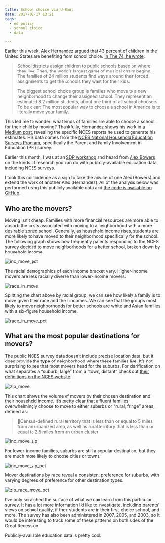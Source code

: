 ```yaml
---
title: School choice via U-Haul
date: 2017-02-17 13:21
tags: 
  - ed policy
  - school choice
  - data

---
```


Earlier this week, [Alex Hernandez](http://www.twitter.com/thinkschools) argued that 43 percent of children in the United States are benefiting from school choice. [In The 74, he wrote](https://www.the74million.org/article/hernandez-devos-should-tell-her-critics-all-kids-deserve-school-choice-just-like-theirs-have):

> School districts assign children to public schools based on where they live. Then, the world’s largest game of musical chairs begins. The families of 24 million students find ways around their forced assignments to get the schools they want for their kids.  
>   
> The biggest school choice group is families who move to a new neighborhood to change their assigned school. They represent an estimated 8.2 million students, about one third of all school choosers. To be clear: The most popular way to choose a school in America is to literally move your family.  

This led me to wonder: what kinds of families are able to choose a school for their child by moving? Thankfully, Hernandez shows his work in [a Medium post](https://medium.com/@thinkschools/the-74-million-hernandez-devos-should-tell-her-critics-all-kids-deserve-school-choice-just-like-21d250c48e0f#.r6scv7i9l), revealing the specific NCES reports he used to generate his estimates. His data comes from the [NCES National Household Education Surveys Program](https://nces.ed.gov/nhes/dataproducts.asp), specifically the Parent and Family Involvement in Education (PFI) survey. 

Earlier this month, I was at an [SDP workshop](http://sdp.cepr.harvard.edu) and heard from [Alex Bowers](https://twitter.com/alex_j_bowers) on the kinds of research you can do with publicly-available education data, including NCES surveys. 

I took this coincidence as a sign to take the advice of one Alex (Bowers) and extend the work of another Alex (Hernandez). All of the analysis below was performed using this publicly available data and [the code is available on GitHub](https://github.com/alspur/nces_household_survey).

## Who are the movers?
Moving isn’t cheap. Families with more financial resources are more able to absorb the costs associated with moving to a neighborhood with a more desirable zoned school. Generally, as household income rises, students are more likely to have moved to their neighborhood specifically for the school. The following graph shows how frequently parents responding to the NCES survey decided to move neighborhoods for a better school, broken down by household income.

![inc_move_pct](https://raw.githubusercontent.com/alspur/nces_household_survey/master/figures/inc_move_pct.png)

The racial demographics of each income bracket vary. Higher-income movers are less racially diverse than lower-income movers.

![race_in_move](https://raw.githubusercontent.com/alspur/nces_household_survey/master/figures/race_inc_move.png)

Splitting the chart above by racial group, we can see how likely a family is to move given their race and their incomes. We can see that the groups most likely to move neighborhoods for better schools are white and Asian families with a six-figure household income. 

![race_in_move_pct](https://raw.githubusercontent.com/alspur/nces_household_survey/master/figures/race_inc_move_pct.png)

## What are the most popular destinations for movers?
The public NCES survey data doesn’t include precise location data, but it does provide the **type** of neighborhood where these families live. It’s not surprising to see that most movers head for the suburbs. For clarification on what separates a “suburb, large” from a “town, distant” check out [their definitions on the NCES website](https://nces.ed.gov/surveys/ruraled/definitions.asp).

![zip_move](https://raw.githubusercontent.com/alspur/nces_household_survey/master/figures/zip_move.png)

This chart shows the volume of movers by their chosen destination and their household income. It’s pretty clear that affluent families overwhelmingly choose to move to either suburbs or “rural, fringe” areas, defined as:

>Census-defined rural territory that is less than or equal to 5 miles from an urbanized area, as well as rural territory that is less than or equal to 2.5 miles from an urban cluster

![inc_move_zip](https://raw.githubusercontent.com/alspur/nces_household_survey/master/figures/inc_move_zip.png)

For lower-income families, suburbs are still a popular destination, but they are much more likely to choose cities or towns.

![inc_move_zip_pct](https://raw.githubusercontent.com/alspur/nces_household_survey/master/figures/inc_move_zip_pct.png)

Mover destinations by race reveal a consistent preference for suburbs, with varying degrees of preference for other destination types.

![zip_race_move_pct](https://raw.githubusercontent.com/alspur/nces_household_survey/master/figures/zip_race_move_pct.png)

I’ve only scratched the surface of what we can learn from this particular survey. It has a lot more information I’d like to investigate, including parents’ views on school quality, if their students are in their first-choice school, and more. The survey has also been administered in 2007, 2005, and 2003, so it would be interesting to track some of these patterns on both sides of the Great Recession. 

Publicly-available education data is pretty cool. 